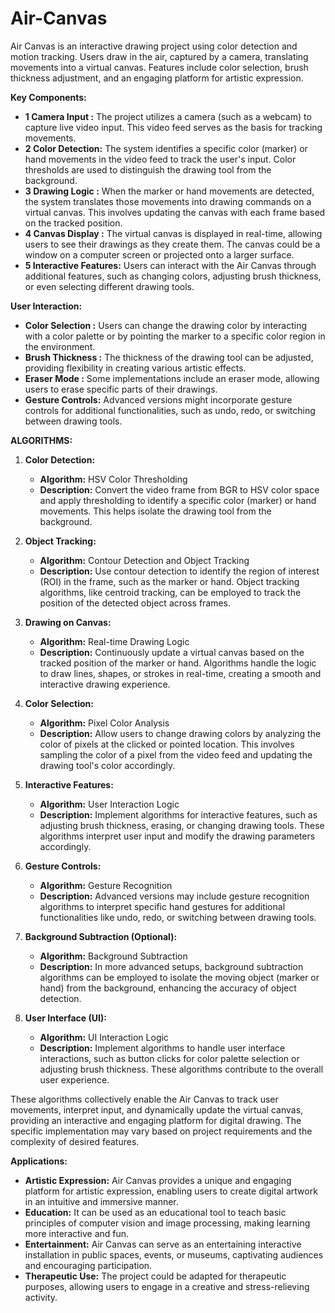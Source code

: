 # Air-Canvas
Air Canvas is an interactive drawing project using color detection and motion tracking. Users draw in the air, captured by a camera, translating movements into a virtual canvas. Features include color selection, brush thickness adjustment, and an engaging platform for artistic expression.

**Key Components:**

- **1 Camera Input   :**   The project utilizes a camera (such as a webcam) to capture live video input. This video feed serves as the basis for tracking movements.
- **2 Color Detection:** The system identifies a specific color (marker) or hand movements in the video feed to track the user's input. Color thresholds are used to distinguish  the                         drawing tool from the background.
- **3 Drawing Logic  :** When the marker or hand movements are detected, the system translates those movements into drawing commands on a virtual canvas. This involves updating the                         canvas with each frame based on the tracked position.
- **4 Canvas Display :** The virtual canvas is displayed in real-time, allowing users to see their drawings as they create them. The canvas could be a window on a computer screen or                        projected onto a larger surface.
- **5 Interactive Features:** Users can interact with the Air Canvas through additional features, such as changing colors, adjusting brush thickness, or even selecting different                                 drawing tools.

**User Interaction:**

- **Color Selection :** Users can change the drawing color by interacting with a color palette or by pointing the marker to a specific color region in the environment.
- **Brush Thickness :** The thickness of the drawing tool can be adjusted, providing flexibility in creating various artistic effects.
- **Eraser Mode     :** Some implementations include an eraser mode, allowing users to erase specific parts of their drawings.
- **Gesture Controls:** Advanced versions might incorporate gesture controls for additional functionalities, such as undo, redo, or switching between drawing tools.

**ALGORITHMS:**

1. **Color Detection:**
   - **Algorithm:** HSV Color Thresholding
   - **Description:** Convert the video frame from BGR to HSV color space and apply thresholding to identify a specific color (marker) or hand movements. This helps isolate the drawing tool from the background.

2. **Object Tracking:**
   - **Algorithm:** Contour Detection and Object Tracking
   - **Description:** Use contour detection to identify the region of interest (ROI) in the frame, such as the marker or hand. Object tracking algorithms, like centroid tracking, can be employed to track the position of the detected object across frames.

3. **Drawing on Canvas:**
   - **Algorithm:** Real-time Drawing Logic
   - **Description:** Continuously update a virtual canvas based on the tracked position of the marker or hand. Algorithms handle the logic to draw lines, shapes, or strokes in real-time, creating a smooth and interactive drawing experience.

4. **Color Selection:**
   - **Algorithm:** Pixel Color Analysis
   - **Description:** Allow users to change drawing colors by analyzing the color of pixels at the clicked or pointed location. This involves sampling the color of a pixel from the video feed and updating the drawing tool's color accordingly.

5. **Interactive Features:**
   - **Algorithm:** User Interaction Logic
   - **Description:** Implement algorithms for interactive features, such as adjusting brush thickness, erasing, or changing drawing tools. These algorithms interpret user input and modify the drawing parameters accordingly.

6. **Gesture Controls:**
   - **Algorithm:** Gesture Recognition
   - **Description:** Advanced versions may include gesture recognition algorithms to interpret specific hand gestures for additional functionalities like undo, redo, or switching between drawing tools.

7. **Background Subtraction (Optional):**
   - **Algorithm:** Background Subtraction
   - **Description:** In more advanced setups, background subtraction algorithms can be employed to isolate the moving object (marker or hand) from the background, enhancing the accuracy of object detection.

8. **User Interface (UI):**
   - **Algorithm:** UI Interaction Logic
   - **Description:** Implement algorithms to handle user interface interactions, such as button clicks for color palette selection or adjusting brush thickness. These algorithms contribute to the overall user experience.

These algorithms collectively enable the Air Canvas to track user movements, interpret input, and dynamically update the virtual canvas, providing an interactive and engaging platform for digital drawing. The specific implementation may vary based on project requirements and the complexity of desired features.

**Applications:**

- **Artistic Expression:** Air Canvas provides a unique and engaging platform for artistic expression, enabling users to create digital artwork in an intuitive and immersive manner.
- **Education:** It can be used as an educational tool to teach basic principles of computer vision and image processing, making learning more interactive and fun.
- **Entertainment:** Air Canvas can serve as an entertaining interactive installation in public spaces, events, or museums, captivating audiences and encouraging participation.
- **Therapeutic Use:** The project could be adapted for therapeutic purposes, allowing users to engage in a creative and stress-relieving activity.
